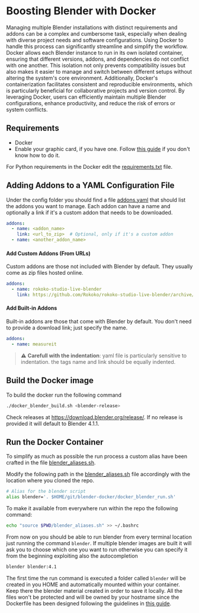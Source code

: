 # Boosting Blender with Docker

Managing multiple Blender installations with distinct requirements and addons can be a complex and cumbersome task, especially when dealing with diverse project needs and software configurations. Using Docker to handle this process can significantly streamline and simplify the workflow. Docker allows each Blender instance to run in its own isolated container, ensuring that different versions, addons, and dependencies do not conflict with one another. This isolation not only prevents compatibility issues but also makes it easier to manage and switch between different setups without altering the system's core environment. Additionally, Docker's containerization facilitates consistent and reproducible environments, which is particularly beneficial for collaborative projects and version control. By leveraging Docker, users can efficiently maintain multiple Blender configurations, enhance productivity, and reduce the risk of errors or system conflicts.

## Requirements
- Docker
- Enable your graphic card, if you have one. Follow [this guide](https://medium.com/@luca4tini/guide-to-easily-enable-the-graphic-card-in-ubuntu-4a0b21625bec) if you don't know how to do it.

For Python requirements in the Docker edit the [requirements.txt](config/requirements.txt) file.

## Adding Addons to a YAML Configuration File
Under the config folder you should find a file [addons.yaml](config/addons.yaml) that should list the addons you want to manage. Each addon can have a name and optionally a link if it's a custom addon that needs to be downloaded.

```yaml
addons:
  - name: <addon_name>
    link: <url_to_zip>  # Optional, only if it's a custom addon
  - name: <another_addon_name>

```

#### Add Custom Addons (From URLs)

Custom addons are those not included with Blender by default. They usually come as zip files hosted online.

```yaml
addons:
  - name: rokoko-studio-live-blender
    link: https://github.com/Rokoko/rokoko-studio-live-blender/archive/refs/heads/master.zip
```

#### Add Built-in Addons

Built-in addons are those that come with Blender by default. You don't need to provide a download link; just specify the name.

```yaml
addons:
  - name: measureit
```

> :warning: **Carefull with the indentation**: yaml file is particularly sensitive to indentation. the tags name and link should be equally indented.

## Build the Docker image
To build the docker run the following command

```bash
./docker_blender_build.sh <blender-release>
```

Check releases at https://download.blender.org/release/. If no release is provided it will default to Blender 4.1.1.

## Run the Docker Container
To simplify as much as possible the run process a custom alias have been crafted in the file [blender_aliases.sh](blender_aliases.sh). 

Modify the following path in the [blender_aliases.sh](blender_aliases.sh) file accordingly with the location where you cloned the repo.

```bash
# Alias for the blender script
alias blender='. $HOME/git/blender-docker/docker_blender_run.sh'
```

To make it available from everywhere run within the repo the following command:

```bash
echo "source $PWD/blender_aliases.sh" >> ~/.bashrc
```

From now on you should be able to run blender from every terminal location just running the command `blender`. If multiple blender images are built it will ask you to choose which one you want to run otherwise you can specify it from the beginning exploiting also the autocompletion

```bash
blender blender:4.1
```

The first time the run command is executed a folder called `blender` will be created in you HOME and automatically mounted within your container. Keep there the blender material created in order to save it locally. All the files won't be protected and will be owned by your hostname since the Dockerfile has been designed following the guidelines in [this guide](https://medium.com/@luca4tini/simplifying-the-use-of-a-custom-non-root-user-in-a-docker-container-72473ebd7482).
